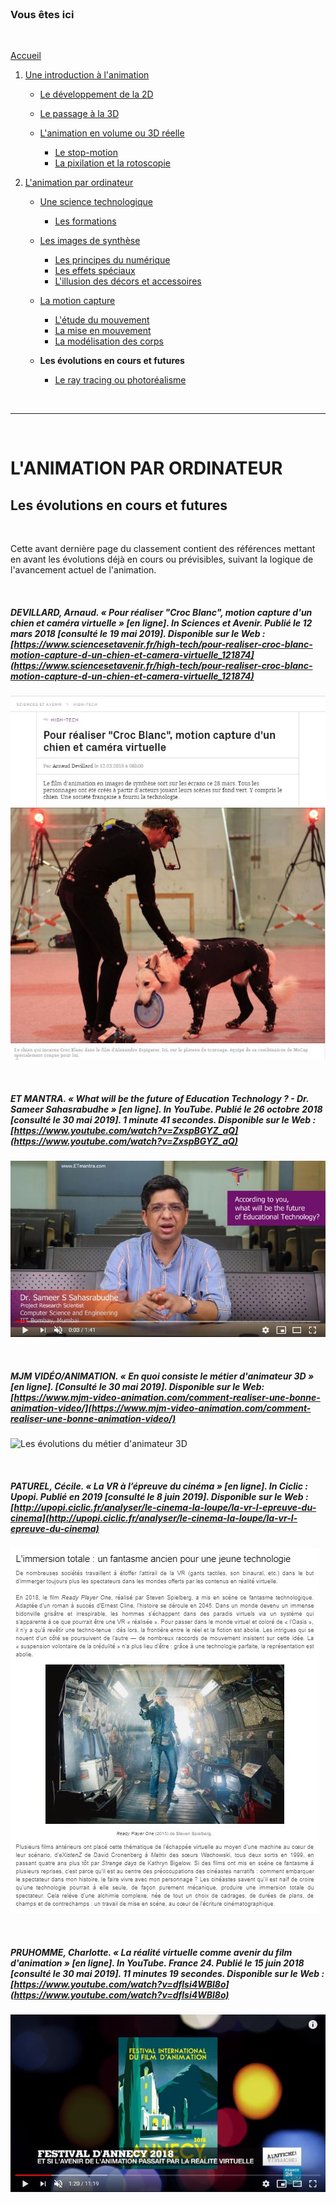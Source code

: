 <br/>

### Vous êtes ici

<br/>

[Accueil](index.md)

1. [Une introduction à l'animation](histoire.md)

    - [Le développement de la 2D](2d.md)
    - [Le passage à la 3D](3d.md)
    - [L'animation en volume ou 3D réelle](envolume.md)
    
        * [Le stop-motion](stopmotion.md)
        * [La pixilation et la rotoscopie](pixilation.md)

2. [L'animation par ordinateur](parordinateur.md)

    - [Une science technologique](science.md)
    
        * [Les formations](formation.md)
    
    - [Les images de synthèse](imagesdesynthèse.md)
    
        * [Les principes du numérique](numerique.md)
        * [Les effets spéciaux](effet.md)
        * [L'illusion des décors et accessoires](decor.md)
        
    - [La motion capture](motioncapture.md)
    
        * [L'étude du mouvement](etude.md)
        * [La mise en mouvement](mouvement.md)
        * [La modélisation des corps](corps.md)

    - **Les évolutions en cours et futures**
    
        * [Le ray tracing ou photoréalisme](photorealisme.md)
        
<br/>

--------------------------------------------------------

<br/>

# L'ANIMATION PAR ORDINATEUR
## Les évolutions en cours et futures

<br/>

Cette avant dernière page du classement contient des références mettant en avant les évolutions déjà en cours ou prévisibles, suivant la logique de l'avancement actuel de l'animation.

<br/>

##### DEVILLARD, Arnaud. « Pour réaliser "Croc Blanc", motion capture d'un chien et caméra virtuelle » [en ligne]. In _Sciences et Avenir_. Publié le 12 mars 2018 [consulté le 19 mai 2019]. Disponible sur le Web : [https://www.sciencesetavenir.fr/high-tech/pour-realiser-croc-blanc-motion-capture-d-un-chien-et-camera-virtuelle_121874](https://www.sciencesetavenir.fr/high-tech/pour-realiser-croc-blanc-motion-capture-d-un-chien-et-camera-virtuelle_121874)

![Pour réaliser "Croc Blanc", motion capture d'un chien et caméra virtuelle](images/mocaptext.JPG "Motion capture d'un chien")
![Pour réaliser "Croc Blanc", motion capture d'un chien et caméra virtuelle](images/mocapchien.JPG "Motion capture d'un chien")

<br/>

##### ET MANTRA. « What will be the future of Education Technology ? - Dr. Sameer Sahasrabudhe » [en ligne]. In YouTube. Publié le 26 octobre 2018 [consulté le 30 mai 2019]. 1 minute 41 secondes. Disponible sur le Web : [https://www.youtube.com/watch?v=ZxspBGYZ_aQ](https://www.youtube.com/watch?v=ZxspBGYZ_aQ)

![What will be the future of Education Technology ?](images/techeducationevolution.JPG "What will be the future of Education Technology ?")

<br/>

##### MJM VIDÉO/ANIMATION. « En quoi consiste le métier d'animateur 3D » [en ligne]. [Consulté le 30 mai 2019]. Disponible sur le Web: [https://www.mjm-video-animation.com/comment-realiser-une-bonne-animation-video/](https://www.mjm-video-animation.com/comment-realiser-une-bonne-animation-video/)

![Les évolutions du métier d'animateur 3D](images/évolution3d.JPG "En quoi consiste le métier d'animateur 3D")

<br/>

##### PATUREL, Cécile. « La VR à l’épreuve du cinéma » [en ligne]. In _Ciclic : Upopi_. Publié en 2019 [consulté le 8 juin 2019]. Disponible sur le Web : [http://upopi.ciclic.fr/analyser/le-cinema-la-loupe/la-vr-l-epreuve-du-cinema](http://upopi.ciclic.fr/analyser/le-cinema-la-loupe/la-vr-l-epreuve-du-cinema)

![La VR à l’épreuve du cinéma](images/virtuelle.JPG "La VR à l’épreuve du cinéma")

<br/>

##### PRUHOMME, Charlotte. « La réalité virtuelle comme avenir du film d'animation » [en ligne]. In YouTube. _France 24_. Publié le 15 juin 2018  [consulté le 30 mai 2019]. 11 minutes 19 secondes. Disponible sur le Web : [https://www.youtube.com/watch?v=dflsi4WBl8o](https://www.youtube.com/watch?v=dflsi4WBl8o)

![La réalité virtuelle comme avenir du film d'animation](images/aveniranimation.JPG "La réalité virtuelle comme avenir du film d'animation")

<br/>
